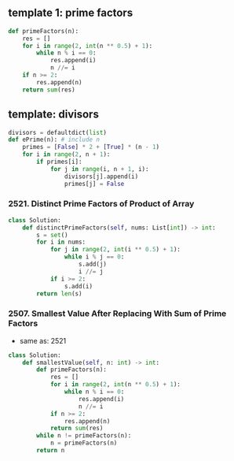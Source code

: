 ## template 1: prime factors

```python
def primeFactors(n):
    res = []
    for i in range(2, int(n ** 0.5) + 1):
        while n % i == 0:
            res.append(i)
            n //= i
    if n >= 2:
        res.append(n)
    return sum(res)
```

## template: divisors

```python
divisors = defaultdict(list)
def ePrime(n): # include n
    primes = [False] * 2 + [True] * (n - 1)
    for i in range(2, n + 1):
        if primes[i]:
            for j in range(i, n + 1, i):
                divisors[j].append(i)
                primes[j] = False
```

### 2521. Distinct Prime Factors of Product of Array

```python
class Solution:
    def distinctPrimeFactors(self, nums: List[int]) -> int:
        s = set()
        for i in nums:
            for j in range(2, int(i ** 0.5) + 1):
                while i % j == 0:
                    s.add(j)
                    i //= j
            if i >= 2:
                s.add(i)
        return len(s)
```

### 2507. Smallest Value After Replacing With Sum of Prime Factors

- same as: 2521

```python
class Solution:
    def smallestValue(self, n: int) -> int:
        def primeFactors(n):
            res = []
            for i in range(2, int(n ** 0.5) + 1):
                while n % i == 0:
                    res.append(i)
                    n //= i
            if n >= 2:
                res.append(n)
            return sum(res)
        while n != primeFactors(n):
            n = primeFactors(n)
        return n
```

